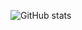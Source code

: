 ![GitHub stats](https://github-readme-stats.vercel.app/api?username=Mariosbtw&theme=midnight-purple&show_icons=true)
